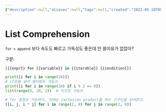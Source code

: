 ```yaml
---
{"description":null,"aliases":null,"tags":null,"created":"2023-05-18T00:01:12","updated":"2024-11-23T11:55:03","title":"list comprehension - python","dg-publish":true,"permalink":"/docs/list comprehension - python/","dgPassFrontmatter":true}
---
```



# List Comprehension

`for` + `append` 보다 속도도 빠르고 가독성도 좋은데 안 쓸이유가 없잖아?

구문:

```python
[{{expr}} for {{variable}} in {{iterable}} {{condition}}]
```

```python
print([i for i in range(10)])
# if문을 넣어 필터링도 가능쓰
print([i for i in range(10) if i % 2 == 0])
list(range(0, 10, 2))  # 이것도 가능쓰
```

```python
# for 중첩도 가능하다. 아래는 cartesian product를 하는 구구단을 보여준다.
[[i, j, i * j] for i in range(2, 8) for j in range(2, 8)]
```
